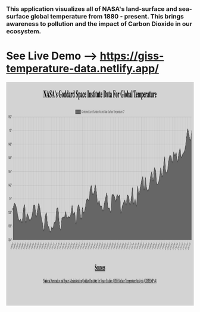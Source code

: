 ### This application visualizes all of NASA's land-surface and sea-surface global temperature from 1880 - present. This brings awareness to pollution and the impact of Carbon Dioxide in our ecosystem. 

# See Live Demo --> https://giss-temperature-data.netlify.app/

<img src="nasa_graph.png" height="600" width="800">